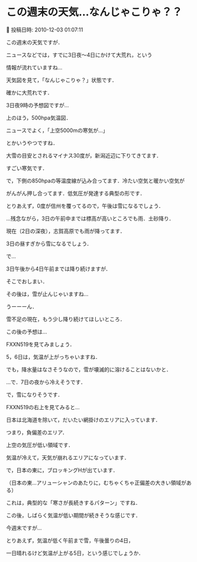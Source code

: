 # この週末の天気…なんじゃこりゃ？？

📅 投稿日時: 2010-12-03 01:07:11

この週末の天気ですが．


ニュースなどでは，すでに3日夜～4日にかけて大荒れ，という


情報が流れていますね…





天気図を見て，「なんじゃこりゃ？」状態です．


確かに大荒れです．


[](http://blogimg.goo.ne.jp/user_image/69/83/777dfa1d73066d7148a14154a6103f25.jpg)


3日夜9時の予想図ですが…


上のほう，500hpa気温図．


ニュースでよく，「上空5000mの寒気が…」


とかいうやつですね．


大雪の目安とされるマイナス30度が，新潟近辺に下りてきてます．


すごい寒気です．





で，下側の850hpaの等温度線が込み合ってます．冷たい空気と暖かい空気が


がんがん押し合ってます．低気圧が発達する典型の形です．


とりあえず，0度が信州を覆ってるので，午後は雪になるでしょう．





…残念ながら，3日の午前中までは標高が高いところでも雨．土砂降り．


現在（2日の深夜），志賀高原でも雨が降ってます．


3日の昼すぎから雪になるでしょう．





で…


3日午後から4日午前までは降り続けますが．


そこでおしまい．


その後は，雪が止んじゃいますね…


うーーーん．


雪不足の現在，もう少し降り続けてほしいところ．





この後の予想は…


FXXN519を見てみましょう．


[](http://blogimg.goo.ne.jp/user_image/6c/e3/6c5d3f0a830e561b0aa98c91b08c3eb0.jpg)


5，6日は，気温が上がっちゃいますね．


でも，降水量はなさそうなので，雪が壊滅的に溶けることはないかと．





…で．7日の夜から冷えそうです．


で，雪になりそうです．





FXXN519の右上を見てみると…


[](http://blogimg.goo.ne.jp/user_image/49/ac/246ed29abe6c023637bd57e5fd56b681.jpg)


日本は北海道を除いて，だいたい網掛けのエリアに入っています．


つまり，負偏差のエリア．


上空の気圧が低い領域です．


気温が冷えて，天気が崩れるエリアになっています．





で，日本の東に，ブロッキングHが出ています．


（日本の東…アリューシャンのあたりに，むちゃくちゃ正偏差の大きい領域がある）


これは，典型的な「寒さが長続きするパターン」ですね．


この後，しばらく気温が低い期間が続きそうな感じです．





今週末ですが…


とりあえず，気温が低く午前まで雪，午後曇りの4日，


一日晴れるけど気温が上がる5日，という感じでしょうか．
